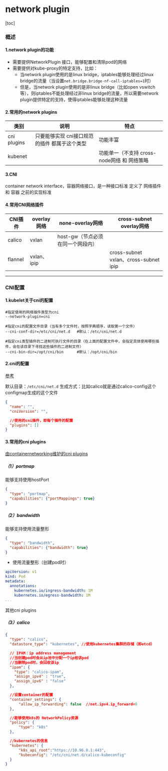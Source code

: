 # network plugin

[toc]

### 概述

#### 1.network plugin的功能
* 需要提供NetworkPlugin 接口，能够配置和清除pod的网络
* 需要提供对kube-proxy的特定支持，比如：
  * 当network plugin使用的是linux bridge，iptables能够处理经过linux bridge的流量（当设置`net.bridge.bridge-nf-call-iptables=1`时）
  * 但是，当network plugin使用的是非linux bridge（比如open vswitch等），则iptables不能处理经过非linux bridge的流量，所以需要network plugin提供特定的支持，使得iptables能够处理这种流量

#### 2.常用的network plugins
|类别|说明|特点|
|-|-|-|
|cni plugins|只要能够实现 cni接口规范 的插件 都属于这个类型|功能丰富|
|kubenet||功能单一（不支持 cross-node网络 和 网络策略|

#### 3.CNI
container network interface，容器网络接口，是一种接口标准
定义了 网络插件 和 容器 之前的实现标准

#### 4.常用CNI网络插件

|CNI插件|overlay网络|none-overlay网络|cross-subnet overlay网络|
|-|-|-|-|
|calico|vxlan|host-gw（节点必须在同一个网段内）||
|flannel|vxlan、ipip||cross-subnet vxlan、cross-subnet ipip|

***

### CNI配置

#### 1.kubelet关于cni的配置
```shell
#指定使用的网络插件类型为cni
--network-plugin=cni

#指定cni的配置文件目录（当有多个文件时，按照字典顺序，读取第一个文件）
--cni-conf-dir=/etc/cni/net.d   #默认：/etc/cni/net.d

#指定cni类型插件的二进制可执行文件的目录（在上面的配置文件中，会指定具体使用哪些插件，会在该目录下寻找这些插件的二进制文件）
--cni-bin-dir=/opt/cni/bin      #默认：/opt/cni/bin
```

#### 2.cni的配置

[参考](https://github.com/containernetworking/cni/blob/master/SPEC.md)

默认目录：`/etc/cni/net.d`
生成方式：比如calico就是通过calico-config这个configmap生成的这个文件
```json
{
  "name": "",
  "cniVersion": "",

  //使用的cni插件，即每个插件的配置
  "plugins": []
}
```

#### 3.常用的cni plugins
[由containernetworking维护的cni plugins](https://github.com/containernetworking/plugins/tree/master/plugins/meta)

##### （1）portmap
能够支持使用hostPort
```json
{
  "type": "portmap",
  "capabilities": {"portMappings": true}
}
```

##### （2）bandwidth
能够支持使用流量整形
```json
{
  "type": "bandwidth",
  "capabilities": {"bandwidth": true}
}
```
* 使用流量整形（创建pod时）
```yaml
apiVersion: v1
kind: Pod
metadata:
  annotations:
    kubernetes.io/ingress-bandwidth: 1M
    kubernetes.io/egress-bandwidth: 1M
...
```

其他cni plugins

##### （3）calico
```json
{
  "type": "calico",
  "datastore_type": "kubernetes", //使用kubernetes集群的存储（即etcd）

  // IPAM：ip address management
  //当创建pod时会从ip池中分配一个ip给该pod
  //当删除pod时，会回收该ip
  "ipam": {
    "type": "calico-ipam",
    "assign_ipv4" : "true",
    "assign_ipv6" : "false"
  },

  //设置container的配置
  "container_settings": {
      "allow_ip_forwarding": false  //net.ipv4.ip_forward=0
  },

  //能够使用k8s的 NetworkPolicy资源
  "policy": {
      "type": "k8s"
  },

  //kubernetes的信息
  "kubernetes": {
      "k8s_api_root":"https://10.96.0.1:443",
      "kubeconfig": "/etc/cni/net.d/calico-kubeconfig"
  }
}
```
